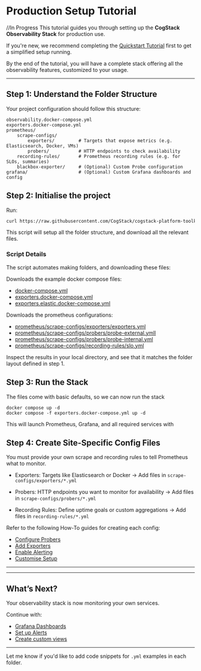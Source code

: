 # Production Setup Tutorial
//In Progress
This tutorial guides you through setting up the **CogStack Observability Stack** for production use.

If you're new, we recommend completing the [Quickstart Tutorial](../quickstart.md) first to get a simplified setup running.

By the end of the tutorial, you will have a complete stack offering all the observability features, customized to your usage. 

---

## Step 1: Understand the Folder Structure

Your project configuration should follow this structure:

```
observability.docker-compose.yml
exporters.docker-compose.yml
prometheus/
    scrape-configs/
        exporters/         # Targets that expose metrics (e.g. Elasticsearch, Docker, VMs)
        probers/           # HTTP endpoints to check availability
    recording-rules/       # Prometheus recording rules (e.g. for SLOs, summaries)
    blackbox-exporter/     # (Optional) Custom Probe configuration
grafana/                   # (Optional) Custom Grafana dashboards and config
```

## Step 2: Initialise the project

Run:
```bash
curl https://raw.githubusercontent.com/CogStack/cogstack-platform-toolkit/refs/heads/main/observability/examples/full/full-quickstart.sh | bash
```

This script will setup all the folder structure, and download all the relevant files.

### Script Details
The script automates making folders, and downloading these files:

Downloads the example docker compose files:
- [docker-compose.yml](../../../observability/examples/full/docker-compose.yml)
- [exporters.docker-compose.yml](../../../observability/examples/full/exporters.docker-compose.yml)
- [exporters.elastic.docker-compose.yml](../../../observability/examples/full/exporters.elastic.docker-compose.yml)

Downloads the prometheus configurations:
- [prometheus/scrape-configs/exporters/exporters.yml](../../../observability/examples/full/prometheus/scrape-configs/exporters/exporters.yml)
- [prometheus/scrape-configs/probers/probe-external.ymll](../../../observability/examples/full/prometheus/scrape-configs/probers/probe-external.yml)
- [prometheus/scrape-configs/probers/probe-internal.yml ](../../../observability/examples/full/prometheus/scrape-configs/probers/probe-internal.yml)
- [prometheus/scrape-configs/recording-rules/slo.yml](../../../observability/examples/full/prometheus/scrape-configs/recording-rules/slo.yml)


Inspect the results in your local directory, and see that it matches the folder layout defined in step 1. 

## Step 3: Run the Stack
The files come with basic defaults, so we can now run the stack


   ```
   docker compose up -d
   docker compose -f exporters.docker-compose.yml up -d
   ```

This will launch Prometheus, Grafana, and all required services with 


## Step 4: Create Site-Specific Config Files

You must provide your own scrape and recording rules to tell Prometheus what to monitor.

* Exporters: Targets like Elasticsearch or Docker
  → Add files in `scrape-configs/exporters/*.yml`

* Probers: HTTP endpoints you want to monitor for availability
  → Add files in `scrape-configs/probers/*.yml`

* Recording Rules: Define uptime goals or custom aggregations
  → Add files in `recording-rules/*.yml`

Refer to the following How-To guides for creating each config:

* [Configure Probers](./probing.md)
* [Add Exporters](./telemetry.md)
* [Enable Alerting](./alerting.md)
* [Customise Setup](../customization/_index.md)

---



---

## What’s Next?

Your observability stack is now monitoring your own services.

Continue with:

* [Grafana Dashboards](./dashboards.md)
* [Set up Alerts](./alerting.md)
* [Create custom views](../customization/_index.md)

---

Let me know if you'd like to add code snippets for `.yml` examples in each folder.
